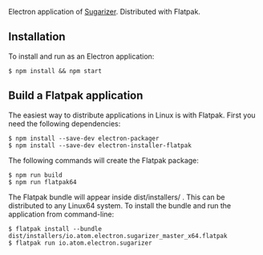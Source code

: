 Electron application of [Sugarizer](http://sugarizer.org).
Distributed with Flatpak.

Installation
------------

To install and run as an Electron application:

    $ npm install && npm start

Build a Flatpak application
---------------------------

The easiest way to distribute applications in Linux is with Flatpak.
First you need the following dependencies:

    $ npm install --save-dev electron-packager
    $ npm install --save-dev electron-installer-flatpak

The following commands will create the Flatpak package:

    $ npm run build
    $ npm run flatpak64

The Flatpak bundle will appear inside dist/installers/ . This can be
distributed to any Linux64 system.  To install the bundle and run the
application from command-line:

    $ flatpak install --bundle dist/installers/io.atom.electron.sugarizer_master_x64.flatpak
    $ flatpak run io.atom.electron.sugarizer
